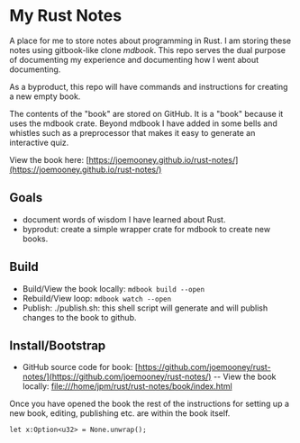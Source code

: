# My Rust Notes

A place for me to store notes about programming in Rust. 
I am storing these notes using gitbook-like clone *mdbook*.
This repo serves the dual purpose of documenting my experience
and documenting how I went about documenting.

As a byproduct, this repo will have commands and instructions for
creating a new empty book.

The contents of the "book" are stored on GitHub.
It is a "book" because it uses the mdbook crate.
Beyond mdbook I have added in some bells and whistles such as a preprocessor that makes it easy to generate an interactive quiz.

View the book here:  [https://joemooney.github.io/rust-notes/](https://joemooney.github.io/rust-notes/)

## Goals

- document words of wisdom I have learned about Rust.
- byprodut: create a simple wrapper crate for mdbook to create new books.

## Build

- Build/View the book locally: ```mdbook build --open```
- Rebuild/View loop: ```mdbook watch --open```
- Publish: ./publish.sh:  this shell script will generate and will publish changes to the book to github.

## Install/Bootstrap

- GitHub source code for book: [https://github.com/joemooney/rust-notes/](https://github.com/joemooney/rust-notes/)
-- View the book locally: [file:///home/jpm/rust/rust-notes/book/index.html](file:///home/jpm/rust/rust-notes/book/index.html)

Once you have opened the book the rest of the instructions for
setting up a new book, editing, publishing etc. are within the book itself.

```rust,editable
let x:Option<u32> = None.unwrap();
```